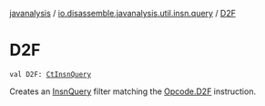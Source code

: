 [javanalysis](../index.md) / [io.disassemble.javanalysis.util.insn.query](index.md) / [D2F](./-d2-f.md)

# D2F

`val D2F: `[`CtInsnQuery`](-ct-insn-query/index.md)

Creates an [InsnQuery](-insn-query/index.md) filter matching the [Opcode.D2F](#) instruction.

